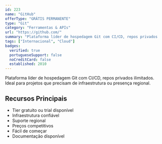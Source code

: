 ```yaml
---
id: 223
name: "GitHub"
offerType: "GRÁTIS PERMANENTE"
type: "Git"
category: "Ferramentas & APIs"
url: "https://github.com/"
summary: "Plataforma líder de hospedagem Git com CI/CD, repos privados ilimitados."
tags: ["Internacional", "Cloud"]
badges:
  verified: true
  portugueseSupport: false
  noCreditCard: false
  established: 2010
---
```


Plataforma líder de hospedagem Git com CI/CD, repos privados ilimitados. Ideal para projetos que precisam de infraestrutura ou presença regional.

## Recursos Principais

- Tier gratuito ou trial disponível
- Infraestrutura confiável
- Suporte regional
- Preços competitivos
- Fácil de começar
- Documentação disponível
